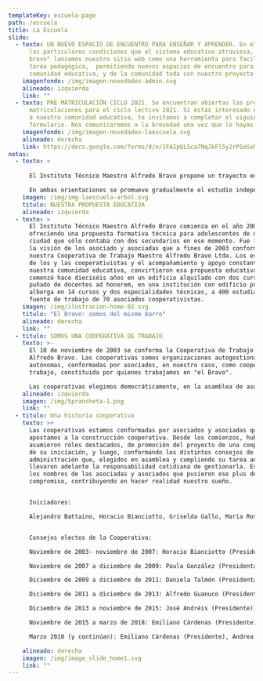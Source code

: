 ```yaml
---
templateKey: escuela-page
path: /escuela
title: La Escuela
slide:
  - texto: UN NUEVO ESPACIO DE ENCUENTRO PARA ENSEÑAR Y APRENDER. En el contexto de
      las particulares condiciones que el sistema educativo atraviesa, desde "el
      bravo" lanzamos nuestro sitio web como una herramienta para facilitar la
      tarea pedagógica,  permitiendo nuevos espacios de encuentro para nuestra
      comunidad educativa, y de la comunidad toda con nuestro proyecto.
    imagenfondo: /img/imagen-novedades-admin.svg
    alineado: izquierda
    link: ""
  - texto: PRE MATRICULACIÓN CICLO 2021. Se encuentran abiertas las pre
      matriculaciones para el ciclo lectivo 2021. Si estás interesado en sumarte
      a nuestra comunidad educativa, te invitamos a completar el siguiente
      formulario. Nos comunicaremos a la brevedad una vez que lo hayas enviado.
    imagenfondo: /img/imagen-novedades-laescuela.svg
    alineado: derecha
    link: https://docs.google.com/forms/d/e/1FAIpQLSca7NqJkFl5y2rPSoSxMrPSD--57uBjpjUODdP4rXmy3Z_pKQ/viewform?vc=0&c=0&w=1&flr=0&gxids=7757
notas:
  - texto: >
      
      El Instituto Técnico Maestro Alfredo Bravo propone un trayecto educativo técnico de siete años de duración. Como unidad pedagógica y organizativa nuestra propuesta educativa está constituida por dos Ciclos, siendo el primero de ellos Básico (Primer Ciclo) de tres años de duración y el Segundo Ciclo, de cuatro años de duración, con dos orientaciones: Maestro Mayor de Obras (MMO) e Industria de Procesos (IP).

      En ambas orientaciones se promueve gradualmente el estudio independiente que contribuye al trabajo autogestivo como también se favorecen las prácticas colaborativas, cooperativas y solidarias. Se pone especial énfasis en la correspondencia y articulación teórico-práctica en aras al desarrollo y adquisición de capacidades específicas para el futuro desempeño del técnico
    imagen: /img/img-laescuela-arbol.svg
    titulo: NUESTRA PROPUESTA EDUCATIVA
    alineado: izquierda
  - texto: >
      El Instituto Técnico Maestro Alfredo Bravo comienza en el año 2004
      ofreciendo una propuesta formativa técnica para adolescentes de nuestra
      ciudad que sólo contaba con dos secundarios en ese momento. Fue fruto de
      la visión de los asociado y asociadas que a fines de 2003 conformaron
      nuestra Cooperativa de Trabajo Maestro Alfredo Bravo Ltda. Los esfuerzos
      de los y las cooperativistas y el acompañamiento y apoyo constante de la
      nuestra comunidad educativa, convirtieron esa propuesta educativa que
      comenzó hace dieciséis años en un edificio alquilado con dos cursos y un
      puñado de docentes ad honorem, en una institución con edificio propio que
      alberga en 14 cursos y dos especialidades técnicas, a 400 estudiantes y es
      fuente de trabajo de 70 asociados cooperativistas.
    imagen: /img/ilustracion-home-02.svg
    titulo: "El Bravo: somos del mismo barro"
    alineado: derecha
    link: ""
  - titulo: SOMOS UNA COOPERATIVA DE TRABAJO
    texto: >-
      El 10 de noviembre de 2003 se conforma la Cooperativa de Trabajo Maestro
      Alfredo Bravo. Las cooperativas somos organizaciones autogestionadas y
      autónomas, conformadas por asociados, en nuestro caso, como cooperativa de
      trabajo, constituida por quienes trabajamos en "el Bravo".

      Las cooperativas elegimos democráticamente, en la asamblea de asociados, el órgano máximo de decisión de nuestra organización, un consejo de administración que se ocupa de la gestión de la Cooperativa y de las decisiones cotidianas que la llevan adelante. Las cooperativas están regidas por los valores cooperativos: ayuda mutua, igualdad, equidad, responsabilidad, democracia y solidaridad. Fue a través de ellos que nuestra Cooperativa logró en estos casi dieciséis años de vida, concretar su proyecto educativo de una escuela técnica de nivel medio y del edificio propio. Hoy seguimos proyectando nuevas ideas con el fin de ofrecerle a la comunidad nuevos espacios educativos y de formación técnica.
    alineado: izquierda
    imagen: /img/5prancheta-1.png
    link: ""
  - titulo: Una historia cooperativa
    texto: >+
      Las cooperativas estamos conformadas por asociados y asociadas que
      apostamos a la construcción cooperativa. Desde los comienzos, hubo quienes
      asumieron roles destacados, de promoción del proyecto de una cooperativa y
      de su iniciación, y luego, conformando los distintos consejos de
      administración que, elegidos en asamblea y cumpliendo su tarea ad honorem,
      llevaron adelante la responsabilidad cotidiana de gestionarla. Estos son
      los nombres de las asociadas y asociados que pusieron ese plus de
      compromiso, contribuyendo en hacer realidad nuestro sueño.


      Iniciadores: 

      Alejandro Battaino, Horacio Bianciotto, Griselda Gallo, María Rosa Jáuregui, Ana Celia Pousa y César Quinteros


      Consejos electos de la Cooperativa: 

      Noviembre de 2003- noviembre de 2007: Horacio Bianciotto (Presidente), César Quinteros (Secretario), María Rosa Jáuregui (Tesorera) y Alejandro Battaino (Síndico)

      Noviembre de 2007 a diciembre de 2009: Paula González (Presidenta), Guillermo Pizarro (Secretario), Alejandro Battaino (Tesorero) y Ana Echenique (Síndica).

      Diciembre de 2009 a diciembre de 2011: Daniela Talmón (Presidenta), César Quinteros (Secretario), Lorena Benavídez (Tesorera) y Lula Fernández (Síndico).

      Diciembre de 2011 a diciembre de 2013: Alfredo Guanuco (Presidente), Laura Maero (Secretaria), Verónica Vélez (Tesorera) y Mariela Torres (Síndica)

      Diciembre de 2013 a noviembre de 2015: José Andréis (Presidente), Valeria Restelli (Secretaria), Paula González (Tesorera) y Gabriel Martínez (Síndico)

      Noviembre de 2015 a marzo de 2018: Emiliano Cárdenas (Presidente), César Quinteros (Secretario), Raquel Cabral (Tesorera) y Joaquín Battaino (Síndico)

      Marzo 2018 (y continúan): Emiliano Cárdenas (Presidente), Andrea Guevara (Secretaria), César Quinteros (Tesorero) y Guillermo Bernabé (Síndico).

    alineado: derecha
    imagen: /img/image_slide_home1.svg
    link: ""
---
```

